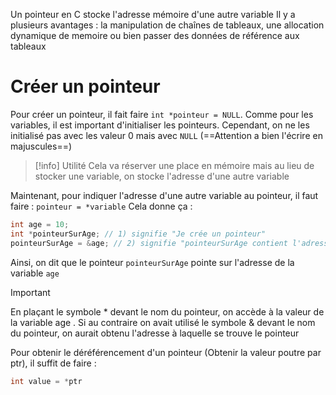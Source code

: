 Un pointeur en C stocke l'adresse mémoire d'une autre variable
Il y a plusieurs avantages : la manipulation de chaînes de tableaux, une allocation dynamique de memoire ou bien passer des données de référence aux tableaux

# Créer un pointeur
Pour créer un pointeur, il fait faire `int *pointeur = NULL`. Comme pour les variables, il est important d'initialiser les pointeurs. Cependant, on ne les initialisé pas avec les valeur 0 mais avec `NULL` (==Attention a bien l'écrire en majuscules==)
> [!info] Utilité
> Cela va réserver une place en mémoire mais au lieu de stocker une variable, on stocke l'adresse d'une autre variable

Maintenant, pour indiquer l'adresse d'une autre variable au pointeur, il faut faire : `pointeur = *variable`
Cela donne ça :
```C
int age = 10;
int *pointeurSurAge; // 1) signifie "Je crée un pointeur"
pointeurSurAge = &age; // 2) signifie "pointeurSurAge contient l'adresse de la variable age"
```
Ainsi, on dit que le pointeur `pointeurSurAge` pointe sur l'adresse de la variable `age`
> [!important]
> En plaçant le symbole *  devant le nom du pointeur, on accède à la valeur de la variable age  . Si au contraire on avait utilisé le symbole &  devant le nom du pointeur, on aurait obtenu l'adresse à laquelle se trouve le pointeur

Pour obtenir le déréférencement d'un pointeur (Obtenir la valeur poutre par ptr), il suffit de faire :
```C
int value = *ptr
```
